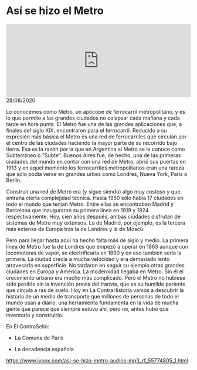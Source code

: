 # Así se hizo el Metro
<iframe id='audio_88903085' frameborder='0' allowfullscreen='' scrolling='no' height='200' style='width:100%;' src='https://www.ivoox.com/player_ej_55774805_6_1.html' loading='lazy'></iframe>28/08/2020

Lo conocemos como Metro, un apócope de ferrocarril metropolitano, y es lo que permite a las grandes ciudades no colapsar cada mañana y cada tarde en hora punta. El Metro fue una de las grandes aplicaciones que, a finales del siglo XIX, encontraron para el ferrocarril. Reducido a su expresión más básica el Metro es una red de ferrocarriles que circulan por el centro de las ciudades haciendo la mayor parte de su recorrido bajo tierra. Esa es la razón por la que en Argentina al Metro se le conoce como Subterráneo o "Subte". Buenos Aires fue, de hecho, una de las primeras ciudades del mundo en contar con una red de Metro, abrió sus puertas en 1913 y en aquel momento los ferrocarriles metropolitanos eran una rareza que sólo podía verse en grandes urbes como Londres, Nueva York, París o Berlín.  

 Construir una red de Metro era (y sigue siendo) algo muy costoso y que entraña cierta complejidad técnica. Hasta 1950 sólo había 17 ciudades en todo el mundo que tenían Metro. Entre ellas se encontraban Madrid y Barcelona que inauguraron su primera línea en 1919 y 1924 respectivamente. Hoy, cien años después, ambas ciudades disfrutan de sistemas de Metro muy extensos. La de Madrid, por ejemplo, es la tercera más extensa de Europa tras la de Londres y la de Moscú.  

 Pero para llegar hasta aquí ha hecho falta más de siglo y medio. La primera línea de Metro fue la de Londres que empezó a operar en 1863 aunque con locomotoras de vapor, se electrificaría en 1890 y en eso también sería la primera. La ciudad crecía a mucha velocidad y era demasiado lento atravesarla en superficie. No tardaron en seguir su ejemplo otras grandes ciudades en Europa y América. La modernidad llegaba en Metro. Sin él el crecimiento urbano era mucho más complicado. Pero el Metro no hubiese sido posible sin la invención previa del tranvía, que es su humilde pariente que circula a ras de suelo. Hoy en La ContraHistoria vamos a descubrir la historia de un medio de transporte que millones de personas de todo el mundo usan a diario, una herramienta fundamenta en la vida de mucha gente que parece que siempre estuvo ahí, pero no, antes hubo que inventarlo y construirlo. 

 En El ContraSello:

 - La Comuna de París

 - La decadencia española 

 

https://www.ivoox.com/asi-se-hizo-metro-audios-mp3_rf_55774805_1.html
